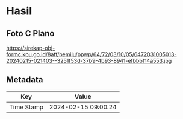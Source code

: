 # Hasil

## Foto C Plano

https://sirekap-obj-formc.kpu.go.id/8aff/pemilu/ppwp/64/72/03/10/05/6472031005013-20240215-021403--3251f53d-37b9-4b93-8941-efbbbf14a553.jpg


## Metadata

| Key        | Value               |
| ---------- | ------------------- |
| Time Stamp | 2024-02-15 09:00:24 |




